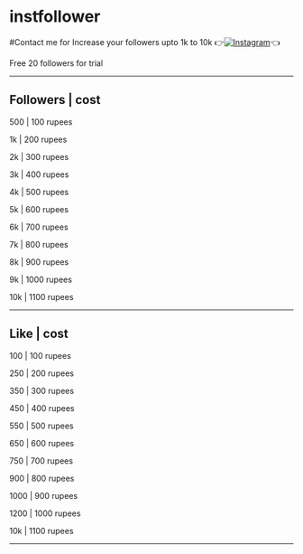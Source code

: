 # instfollower

#Contact me for 
Increase your followers upto 1k to 10k 
👉[![Instagram](https://img.shields.io/badge/INSTAGRAM-FOLLOW-red?style=for-the-badge&logo=instagram)](https://www.instagram.com/shubhamgosainn)👈

Free 20 followers for trial
_________________
Followers | cost
-----------------
500       | 100 rupees

1k        | 200 rupees

2k        | 300 rupees

3k        | 400 rupees

4k        | 500 rupees

5k        | 600 rupees

6k        | 700 rupees

7k        | 800 rupees

8k        | 900 rupees

9k        | 1000 rupees

10k       | 1100 rupees

-----------------

Like | cost
-----------------
100      | 100 rupees

250       | 200 rupees

350        | 300 rupees

450        | 400 rupees

550        | 500 rupees

650        | 600 rupees

750       | 700 rupees

900        | 800 rupees

1000       | 900 rupees

1200        | 1000 rupees

10k       | 1100 rupees

-----------------
